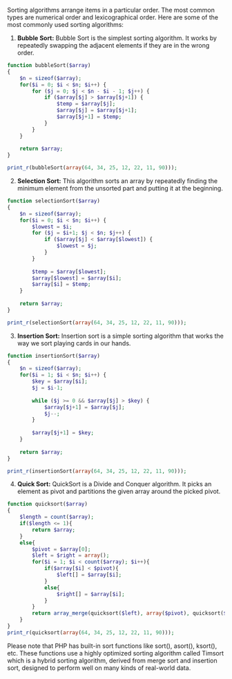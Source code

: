 Sorting algorithms arrange items in a particular order. The most common types are numerical order and lexicographical order. Here are some of the most commonly used sorting algorithms:

1. **Bubble Sort:** Bubble Sort is the simplest sorting algorithm. It works by repeatedly swapping the adjacent elements if they are in the wrong order.

```php
function bubbleSort($array)
{
    $n = sizeof($array);
    for($i = 0; $i < $n; $i++) {
        for ($j = 0; $j < $n - $i - 1; $j++) {
            if ($array[$j] > $array[$j+1]) {
                $temp = $array[$j];
                $array[$j] = $array[$j+1];
                $array[$j+1] = $temp;
            }
        }
    }
   
    return $array;
}

print_r(bubbleSort(array(64, 34, 25, 12, 22, 11, 90)));
```

2. **Selection Sort:** This algorithm sorts an array by repeatedly finding the minimum element from the unsorted part and putting it at the beginning.

```php
function selectionSort($array)
{
    $n = sizeof($array);
    for($i = 0; $i < $n; $i++) {
        $lowest = $i;
        for ($j = $i+1; $j < $n; $j++) {
            if ($array[$j] < $array[$lowest]) {
                $lowest = $j;
            }
        }
       
        $temp = $array[$lowest];
        $array[$lowest] = $array[$i];
        $array[$i] = $temp;
    }
   
    return $array;
}

print_r(selectionSort(array(64, 34, 25, 12, 22, 11, 90)));
```

3. **Insertion Sort:** Insertion sort is a simple sorting algorithm that works the way we sort playing cards in our hands.

```php
function insertionSort($array)
{
    $n = sizeof($array);
    for($i = 1; $i < $n; $i++) {
        $key = $array[$i];
        $j = $i-1;
       
        while ($j >= 0 && $array[$j] > $key) {
            $array[$j+1] = $array[$j];
            $j--;
        }
       
        $array[$j+1] = $key;
    }
   
    return $array;
}

print_r(insertionSort(array(64, 34, 25, 12, 22, 11, 90)));
```

4. **Quick Sort:** QuickSort is a Divide and Conquer algorithm. It picks an element as pivot and partitions the given array around the picked pivot.

```php
function quicksort($array)
{
    $length = count($array);
    if($length <= 1){
        return $array;
    }
    else{
        $pivot = $array[0];
        $left = $right = array();
        for($i = 1; $i < count($array); $i++){
            if($array[$i] < $pivot){
                $left[] = $array[$i];
            }
            else{
                $right[] = $array[$i];
            }
        }
        return array_merge(quicksort($left), array($pivot), quicksort($right));
    }
}
print_r(quicksort(array(64, 34, 25, 12, 22, 11, 90)));
```

Please note that PHP has built-in sort functions like sort(), asort(), ksort(), etc. These functions use a highly optimized sorting algorithm called Timsort which is a hybrid sorting algorithm, derived from merge sort and insertion sort, designed to perform well on many kinds of real-world data.